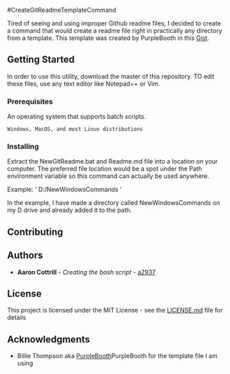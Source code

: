 #CreateGitReadmeTemplateCommand

Tired of seeing and using improper Github readme files, I 
decided to create a command that would create a readme file
right in practically any directory from a template. This template
was created by PurpleBooth in this [Gist](https://gist.github.com/PurpleBooth/109311bb0361f32d87a2).


## Getting Started

In order to use this utility, download the master of this repository. TO edit these files, use any text editor like Notepad++ or Vim. 

### Prerequisites

An operating system that supports batch scripts. 

`
Windows, MacOS, and most Linux distributions
`

### Installing

Extract the NewGitReadme.bat and Readme.md file into a location on your computer.
The preferred file location would be a spot under the Path environment variable so this command can actually be used anywhere. 


Example:
'
D:/NewWindowsCommands
'

In the example, I have made a directory called NewWindowsCommands on my D drive and already added it to the path. 

## Contributing


## Authors

* **Aaron Cottrill** - *Creating the bash script* - [a2937](https://github.com/a2937)

## License

This project is licensed under the MIT License - see the [LICENSE.md](LICENSE.md) file for details

## Acknowledgments

* Billie Thompson aka [PurpleBooth](https://github.com/PurpleBooth)PurpleBooth for the template file I am using

